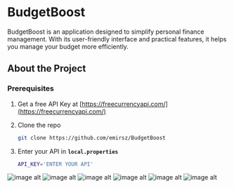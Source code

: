 # BudgetBoost

BudgetBoost is an application designed to simplify personal finance management. With its user-friendly interface and practical features, it helps you manage your budget more efficiently.

## About the Project

### Prerequisites

1. Get a free API Key at [https://freecurrencyapi.com/](https://freecurrencyapi.com/)

2. Clone the repo  
   ```sh
   git clone https://github.com/emirsz/BudgetBoost
3. Enter your API in **`local.properties`**
    ```sh
    API_KEY='ENTER YOUR API'


![image alt](https://github.com/emirsz/BudgetBoost/blob/master/5.png?raw=true) 
![image alt](https://github.com/emirsz/BudgetBoost/blob/master/6.png?raw=true)
![image alt](https://github.com/emirsz/BudgetBoost/blob/master/7.png?raw=true)
![image alt](https://github.com/emirsz/BudgetBoost/blob/master/8.png?raw=true)
![image alt](https://github.com/emirsz/BudgetBoost/blob/master/9.png?raw=true)
![image alt](https://github.com/emirsz/BudgetBoost/blob/master/10.png?raw=true)
